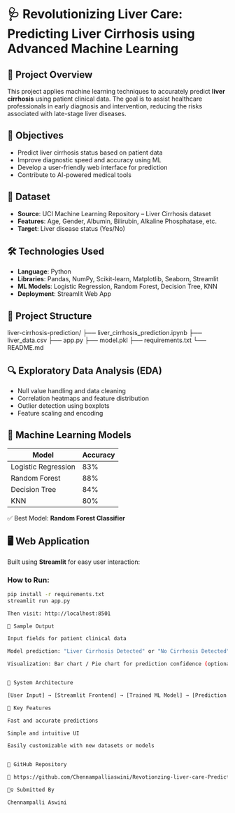 # 🩺 Revolutionizing Liver Care: Predicting Liver Cirrhosis using Advanced Machine Learning

## 📘 Project Overview

This project applies machine learning techniques to accurately predict **liver cirrhosis** using patient clinical data. The goal is to assist healthcare professionals in early diagnosis and intervention, reducing the risks associated with late-stage liver diseases.

## 🎯 Objectives

- Predict liver cirrhosis status based on patient data
- Improve diagnostic speed and accuracy using ML
- Develop a user-friendly web interface for prediction
- Contribute to AI-powered medical tools

## 🧪 Dataset

- **Source**: UCI Machine Learning Repository – Liver Cirrhosis dataset
- **Features**: Age, Gender, Albumin, Bilirubin, Alkaline Phosphatase, etc.
- **Target**: Liver disease status (Yes/No)

## 🛠️ Technologies Used

- **Language**: Python
- **Libraries**: Pandas, NumPy, Scikit-learn, Matplotlib, Seaborn, Streamlit
- **ML Models**: Logistic Regression, Random Forest, Decision Tree, KNN
- **Deployment**: Streamlit Web App

## 📂 Project Structure

liver-cirrhosis-prediction/ ├── liver_cirrhosis_prediction.ipynb ├── liver_data.csv ├── app.py ├── model.pkl ├── requirements.txt └── README.md

## 🔍 Exploratory Data Analysis (EDA)

- Null value handling and data cleaning
- Correlation heatmaps and feature distribution
- Outlier detection using boxplots
- Feature scaling and encoding

## 🤖 Machine Learning Models

| Model              | Accuracy |
|-------------------|----------|
| Logistic Regression | 83%     |
| Random Forest       | 88%     |
| Decision Tree       | 84%     |
| KNN                 | 80%     |

✅ Best Model: **Random Forest Classifier**

## 🖥️ Web Application

Built using **Streamlit** for easy user interaction:

### How to Run:

```bash
pip install -r requirements.txt
streamlit run app.py

Then visit: http://localhost:8501

📸 Sample Output

Input fields for patient clinical data

Model prediction: "Liver Cirrhosis Detected" or "No Cirrhosis Detected"

Visualization: Bar chart / Pie chart for prediction confidence (optional)


🧱 System Architecture

[User Input] → [Streamlit Frontend] → [Trained ML Model] → [Prediction Output]

📌 Key Features

Fast and accurate predictions

Simple and intuitive UI

Easily customizable with new datasets or models


🔗 GitHub Repository

🔗 https://github.com/Chennampalliaswini/Revotionzing-liver-care-Predicting-liver-cirrhosis-using-advanced-machine-learning-techniques

🙋‍♀️ Submitted By

Chennampalli Aswini


